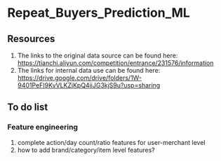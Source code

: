 # Repeat_Buyers_Prediction_ML
 ## Resources
  1) The links to the original data source can be found here: https://tianchi.aliyun.com/competition/entrance/231576/information
  2) The links for internal data use can be found here: https://drive.google.com/drive/folders/1W-9401PeFI9KvVLKZjKpQ4jiJG3kjS9u?usp=sharing

 ## To do list
  ### Feature engineering
  1) complete action/day count/ratio features for user-merchant level
  2) how to add brand/category/item level features?
